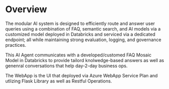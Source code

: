 # Overview 

The modular AI system is designed to efficiently route and answer user queries using a combination of FAQ, semantic search, and AI models via a customized model deployed in Databricks and serviced via a dedicated endpoint; all while maintaining strong evaluation, logging, and governance practices.

This AI Agent communicates with a developed/customed FAQ Mosaic Model in Databricks to provide tailord knolwedge-based answers as well as genenral conversations that help day-2-day business ops. 

The WebApp is the UI that deployed via Azure WebApp Service Plan and utlizing Flask Library as well as Restful Operations. 
